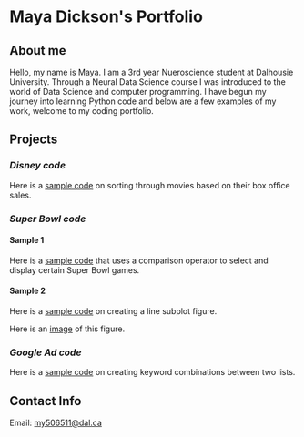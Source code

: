 # Maya Dickson's Portfolio

## About me
Hello, my name is Maya. I am a 3rd year Nueroscience student at Dalhousie University. Through a Neural Data Science course I was introduced to the world of Data Science and computer programming. I have begun my journey into learning Python code and below are a few examples of my work, welcome to my coding portfolio.

## Projects
### *Disney code*

Here is a [sample code](DisneyC.md) on sorting through movies based on their box office sales.

### *Super Bowl code*

#### Sample 1

Here is a [sample code](SuB.md) that uses a comparison operator to select and display certain Super Bowl games.

#### Sample 2

Here is a [sample code](SB_code.md) on creating a line subplot figure.

Here is an [image](42B11AD1-4A12-43D4-B500-C2206E5431CC.jpeg) of this figure.

### *Google Ad code*

Here is a [sample code](Code3.md) on creating keyword combinations between two lists.

## Contact Info
Email:
[my506511@dal.ca](mailto:my506511@dal.ca)

